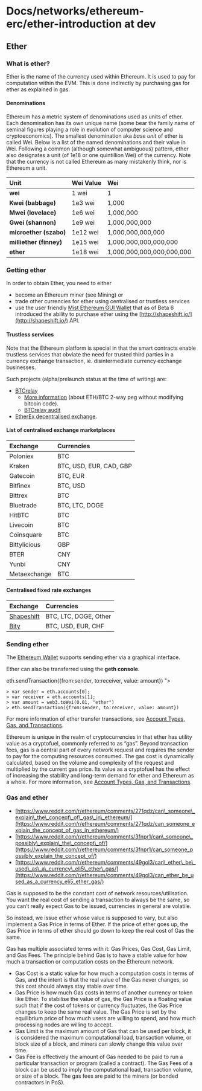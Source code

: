 # Docs/networks/ethereum-erc/ether-introduction at dev

## Ether

### What is ether?

Ether is the name of the currency used within Ethereum. It is used to pay for computation within the EVM. This is done indirectly by purchasing gas for ether as explained in gas.

#### Denominations

Ethereum has a metric system of denominations used as units of ether. Each denomination has its own unique name \(some bear the family name of seminal figures playing a role in evolution of computer science and cryptoeconomics\). The smallest denomination aka _base unit_ of ether is called Wei. Below is a list of the named denominations and their value in Wei. Following a common \(although somewhat ambiguous\) pattern, ether also designates a unit \(of 1e18 or one quintillion Wei\) of the currency. Note that the currency is not called Ethereum as many mistakenly think, nor is Ethereum a unit.

| Unit | Wei Value | Wei |
| :--- | :--- | :--- |
| **wei** | 1 wei | 1 |
| **Kwei \(babbage\)** | 1e3 wei | 1,000 |
| **Mwei \(lovelace\)** | 1e6 wei | 1,000,000 |
| **Gwei \(shannon\)** | 1e9 wei | 1,000,000,000 |
| **microether \(szabo\)** | 1e12 wei | 1,000,000,000,000 |
| **milliether \(finney\)** | 1e15 wei | 1,000,000,000,000,000 |
| **ether** | 1e18 wei | 1,000,000,000,000,000,000 |

### Getting ether

In order to obtain Ether, you need to either

* become an Ethereum miner \(see Mining\) or
* trade other currencies for ether using centralised or trustless services
* use the user friendly [Mist Ethereum GUI Wallet](https://github.com/ethereum/mist/releases) that as of Beta 6 introduced the ability to purchase ether using the [http://shapeshift.io/](http://shapeshift.io/) API.

#### Trustless services

Note that the Ethereum platform is special in that the smart contracts enable trustless services that obviate the need for trusted third parties in a currency exchange transaction, ie. disintermediate currency exchange businesses.

Such projects \(alpha/prelaunch status at the time of writing\) are:

* [BTCrelay](http://btcrelay.org/)
  * [More information](https://medium.com/@ConsenSys/taking-stock-bitcoin-and-ethereum-4382f0a2f17) \(about ETH/BTC 2-way peg without modifying bitcoin code\).
  * [BTCrelay audit](http://martin.swende.se/blog/BTCRelay-Auditing.html)
* [EtherEx decentralised exchange](https://etherex.org/).

#### List of centralised exchange marketplaces

| Exchange | Currencies |
| :--- | :--- |
| Poloniex | BTC |
| Kraken | BTC, USD, EUR, CAD, GBP |
| Gatecoin | BTC, EUR |
| Bitfinex | BTC, USD |
| Bittrex | BTC |
| Bluetrade | BTC, LTC, DOGE |
| HitBTC | BTC |
| Livecoin | BTC |
| Coinsquare | BTC |
| Bittylicious | GBP |
| BTER | CNY |
| Yunbi | CNY |
| Metaexchange | BTC |

#### Centralised fixed rate exchanges

| Exchange | Currencies |
| :--- | :--- |
| [Shapeshift](https://ethdocs.org/en/latest/shapeshift.io) | BTC, LTC, DOGE, Other |
| [Bity](https://bity.com/) | BTC, USD, EUR, CHF |

### Sending ether

The [Ethereum Wallet](https://github.com/ethereum/mist/releases) supports sending ether via a graphical interface.

Ether can also be transferred using the **geth console**.

 eth.sendTransaction\({from:sender, to:receiver, value: amount}\) "&gt;

```text
> var sender = eth.accounts[0];
> var receiver = eth.accounts[1];
> var amount = web3.toWei(0.01, "ether")
> eth.sendTransaction({from:sender, to:receiver, value: amount})
```

For more information of ether transfer transactions, see [Account Types, Gas, and Transactions](https://ethdocs.org/en/latest/contracts-and-transactions/account-types-gas-and-transactions.html#account-types-gas-and-transactions).

Ethereum is unique in the realm of cryptocurrencies in that ether has utility value as a cryptofuel, commonly referred to as “gas”. Beyond transaction fees, gas is a central part of every network request and requires the sender to pay for the computing resources consumed. The gas cost is dynamically calculated, based on the volume and complexity of the request and multiplied by the current gas price. Its value as a cryptofuel has the effect of increasing the stability and long-term demand for ether and Ethereum as a whole. For more information, see [Account Types, Gas, and Transactions](https://ethdocs.org/en/latest/contracts-and-transactions/account-types-gas-and-transactions.html#account-types-gas-and-transactions).

### Gas and ether

* [https://www.reddit.com/r/ethereum/comments/271qdz/can\_someone\_explain\_the\_concept\_of\_gas\_in\_ethereum/](https://www.reddit.com/r/ethereum/comments/271qdz/can_someone_explain_the_concept_of_gas_in_ethereum/)
* [https://www.reddit.com/r/ethereum/comments/3fnpr1/can\_someone\_possibly\_explain\_the\_concept\_of/](https://www.reddit.com/r/ethereum/comments/3fnpr1/can_someone_possibly_explain_the_concept_of/)
* [https://www.reddit.com/r/ethereum/comments/49gol3/can\_ether\_be\_used\_as\_a\_currency\_eli5\_ether\_gas/](https://www.reddit.com/r/ethereum/comments/49gol3/can_ether_be_used_as_a_currency_eli5_ether_gas/)

Gas is supposed to be the constant cost of network resources/utilisation. You want the real cost of sending a transaction to always be the same, so you can’t really expect Gas to be issued, currencies in general are volatile.

So instead, we issue ether whose value is supposed to vary, but also implement a Gas Price in terms of Ether. If the price of ether goes up, the Gas Price in terms of ether should go down to keep the real cost of Gas the same.

Gas has multiple associated terms with it: Gas Prices, Gas Cost, Gas Limit, and Gas Fees. The principle behind Gas is to have a stable value for how much a transaction or computation costs on the Ethereum network.

* Gas Cost is a static value for how much a computation costs in terms of Gas, and the intent is that the real value of the Gas never changes, so this cost should always stay stable over time.
* Gas Price is how much Gas costs in terms of another currency or token like Ether. To stabilise the value of gas, the Gas Price is a floating value such that if the cost of tokens or currency fluctuates, the Gas Price changes to keep the same real value. The Gas Price is set by the equilibrium price of how much users are willing to spend, and how much processing nodes are willing to accept.
* Gas Limit is the maximum amount of Gas that can be used per block, it is considered the maximum computational load, transaction volume, or block size of a block, and miners can slowly change this value over time.
* Gas Fee is effectively the amount of Gas needed to be paid to run a particular transaction or program \(called a contract\). The Gas Fees of a block can be used to imply the computational load, transaction volume, or size of a block. The gas fees are paid to the miners \(or bonded contractors in PoS\).

